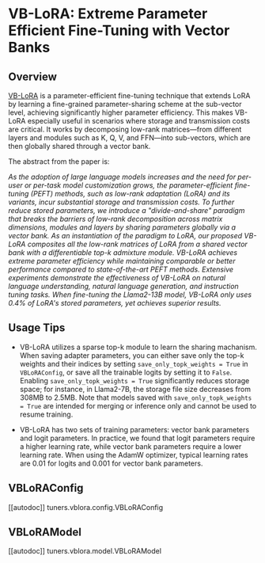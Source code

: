 <!--Copyright 2024 The HuggingFace Team. All rights reserved.

Licensed under the Apache License, Version 2.0 (the "License"); you may not use this file except in compliance with
the License. You may obtain a copy of the License at

http://www.apache.org/licenses/LICENSE-2.0

Unless required by applicable law or agreed to in writing, software distributed under the License is distributed on
an "AS IS" BASIS, WITHOUT WARRANTIES OR CONDITIONS OF ANY KIND, either express or implied. See the License for the
specific language governing permissions and limitations under the License.

⚠️ Note that this file is in Markdown but contain specific syntax for our doc-builder (similar to MDX) that may not be
rendered properly in your Markdown viewer.

-->

# VB-LoRA: Extreme Parameter Efficient Fine-Tuning with Vector Banks

## Overview

[VB-LoRA](https://huggingface.co/papers/2405.15179) is a parameter-efficient fine-tuning technique that extends LoRA by learning a fine-grained parameter-sharing scheme at the sub-vector level, achieving significantly higher parameter efficiency. This makes VB-LoRA especially useful in scenarios where storage and transmission costs are critical. It works by decomposing low-rank matrices—from different layers and modules such as K, Q, V, and FFN—into sub-vectors, which are then globally shared through a vector bank.

The abstract from the paper is:

*As the adoption of large language models increases and the need for per-user or per-task model customization grows, the parameter-efficient fine-tuning (PEFT) methods, such as low-rank adaptation (LoRA) and its variants, incur substantial storage and transmission costs. To further reduce stored parameters, we introduce a "divide-and-share" paradigm that breaks the barriers of low-rank decomposition across matrix dimensions, modules and layers by sharing parameters globally via a vector bank. As an instantiation of the paradigm to LoRA, our proposed VB-LoRA composites all the low-rank matrices of LoRA from a shared vector bank with a differentiable top-k admixture module. VB-LoRA achieves extreme parameter efficiency while maintaining comparable or better performance compared to state-of-the-art PEFT methods. Extensive experiments demonstrate the effectiveness of VB-LoRA on natural language understanding, natural language generation, and instruction tuning tasks. When fine-tuning the Llama2-13B model, VB-LoRA only uses 0.4% of LoRA's stored parameters, yet achieves superior results.*

## Usage Tips

- VB-LoRA utilizes a sparse top-k module to learn the sharing machanism. When saving adapter parameters, you can either save only the top-k weights and their indices by setting `save_only_topk_weights = True` in `VBLoRAConfig`, or save all the trainable logits by setting it to `False`. Enabling `save_only_topk_weights = True` significantly reduces storage space; for instance, in Llama2-7B, the storage file size decreases from 308MB to 2.5MB. Note that models saved with `save_only_topk_weights = True` are intended for merging or inference only and cannot be used to resume training.

- VB-LoRA has two sets of training parameters: vector bank parameters and logit parameters. In practice, we found that logit parameters require a higher learning rate, while vector bank parameters require a lower learning rate. When using the AdamW optimizer, typical learning rates are 0.01 for logits and 0.001 for vector bank parameters.

## VBLoRAConfig

[[autodoc]] tuners.vblora.config.VBLoRAConfig

## VBLoRAModel

[[autodoc]] tuners.vblora.model.VBLoRAModel

